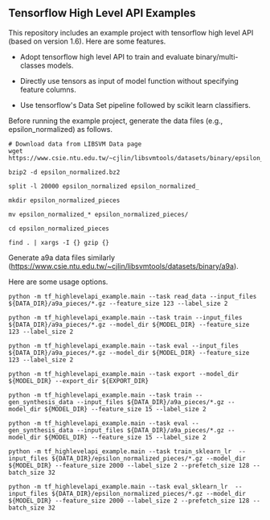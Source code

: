 ## Tensorflow High Level API Examples

This repository includes an example project with tensorflow high level API (based on version 1.6). Here are some features.

* Adopt tensorflow high level API to train and evaluate binary/multi-classes models.

* Directly use tensors as input of model function without specifying feature columns.

* Use tensorflow's Data Set pipeline followed by scikit learn classifiers.

Before running the example project, generate the data files (e.g., epsilon_normalized) as follows.

```
# Download data from LIBSVM Data page
wget https://www.csie.ntu.edu.tw/~cjlin/libsvmtools/datasets/binary/epsilon_normalized.bz2

bzip2 -d epsilon_normalized.bz2

split -l 20000 epsilon_normalized epsilon_normalized_

mkdir epsilon_normalized_pieces

mv epsilon_normalized_* epsilon_normalized_pieces/

cd epsilon_normalized_pieces

find . | xargs -I {} gzip {}
```

Generate a9a data files similarly (https://www.csie.ntu.edu.tw/~cjlin/libsvmtools/datasets/binary/a9a).

Here are some usage options.

```
python -m tf_highlevelapi_example.main --task read_data --input_files ${DATA_DIR}/a9a_pieces/*.gz --feature_size 123 --label_size 2
```

```
python -m tf_highlevelapi_example.main --task train --input_files ${DATA_DIR}/a9a_pieces/*.gz --model_dir ${MODEL_DIR} --feature_size 123 --label_size 2

python -m tf_highlevelapi_example.main --task eval --input_files ${DATA_DIR}/a9a_pieces/*.gz --model_dir ${MODEL_DIR} --feature_size 123 --label_size 2

python -m tf_highlevelapi_example.main --task export --model_dir ${MODEL_DIR} --export_dir ${EXPORT_DIR}
```

```
python -m tf_highlevelapi_example.main --task train --gen_synthesis_data --input_files ${DATA_DIR}/a9a_pieces/*.gz --model_dir ${MODEL_DIR} --feature_size 15 --label_size 2

python -m tf_highlevelapi_example.main --task eval --gen_synthesis_data --input_files ${DATA_DIR}/a9a_pieces/*.gz --model_dir ${MODEL_DIR} --feature_size 15 --label_size 2
```

```
python -m tf_highlevelapi_example.main --task train_sklearn_lr  --input_files ${DATA_DIR}/epsilon_normalized_pieces/*.gz --model_dir ${MODEL_DIR} --feature_size 2000 --label_size 2 --prefetch_size 128 --batch_size 32

python -m tf_highlevelapi_example.main --task eval_sklearn_lr  --input_files ${DATA_DIR}/epsilon_normalized_pieces/*.gz --model_dir ${MODEL_DIR} --feature_size 2000 --label_size 2 --prefetch_size 128 --batch_size 32
```

